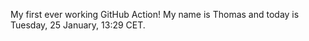 My first ever working GitHub Action!
My name is Thomas and today is Tuesday, 25 January, 13:29 CET. 
